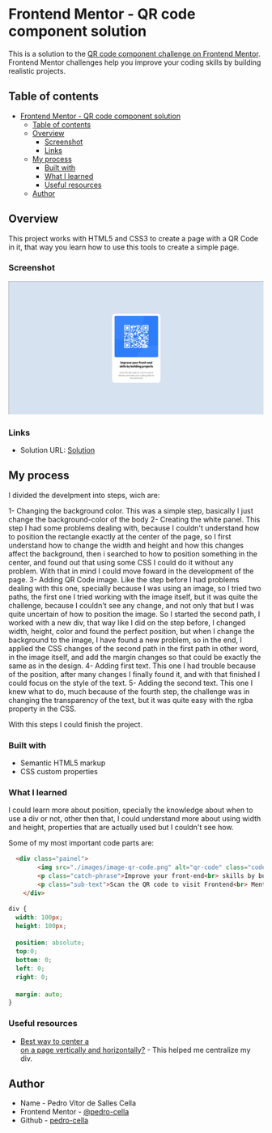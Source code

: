 # Frontend Mentor - QR code component solution

This is a solution to the [QR code component challenge on Frontend Mentor](https://www.frontendmentor.io/challenges/qr-code-component-iux_sIO_H). Frontend Mentor challenges help you improve your coding skills by building realistic projects. 

## Table of contents

- [Frontend Mentor - QR code component solution](#frontend-mentor---qr-code-component-solution)
  - [Table of contents](#table-of-contents)
  - [Overview](#overview)
    - [Screenshot](#screenshot)
    - [Links](#links)
  - [My process](#my-process)
    - [Built with](#built-with)
    - [What I learned](#what-i-learned)
    - [Useful resources](#useful-resources)
  - [Author](#author)

## Overview
This project works with HTML5 and CSS3 to create a page with a QR Code in it, that way you learn how to use this tools to create a simple page.

### Screenshot

![screenshot1](./images/screenshot1.png)

### Links

- Solution URL: [Solution](https://pedro-cella.github.io/qr-code-component/)

## My process
I divided the develpment into steps, wich are:

1- Changing the background color. This was a simple step, basically I just change the background-color of the body
2- Creating the white panel. This step I had some problems dealing with, because I couldn't understand how to position the rectangle exactly at the center of the page, so I first understand how to change the width and height and how this changes affect the background, then i searched to how to position something in the center, and found out that using some CSS I could do it without any problem. With that in mind I could move foward in the development of the page.
3- Adding QR Code image. Like the step before I had problems dealing with this one, specially because I was using an image, so I tried two paths, the first one I tried working with the image itself, but it was quite the challenge, because I couldn't see any change, and not only that but I was quite uncertain of how to position the image. So I started the second path, I worked with a new div, that way like I did on the step before, I changed width, height, color and found the perfect position, but when I change the background to the image, I have found a new problem, so in the end, I applied the CSS changes of the second path in the first path in other word, in the image itself, and add the margin changes so that could be exactly the same as in the design.
4- Adding first text. This one I had trouble because of the position, after many changes I finally found it, and with that finished I could focus on the style of the text.
5- Adding the second text. This one I knew what to do, much because of the fourth step, the challenge was in changing the transparency of the text, but it was quite easy with the rgba property in the CSS.

With this steps I could finish the project.
### Built with
- Semantic HTML5 markup
- CSS custom properties
### What I learned

I could learn more about position, specially the knowledge about when to use a div or not, other then that, I could understand more about using width and height,  properties that are actually used but I couldn't see how.

Some of my most important code parts are:

```html
  <div class="painel">
        <img src="./images/image-qr-code.png" alt="qr-code" class="code">
        <p class="catch-phrase">Improve your front-end<br> skills by building projects</p>
        <p class="sub-text">Scan the QR code to visit Frontend<br> Mentor and take your coding skills to<br> the next level</p>
    </div>
```

```css
div {
  width: 100px;
  height: 100px;
  
  position: absolute;
  top:0;
  bottom: 0;
  left: 0;
  right: 0;
  
  margin: auto;
}
```
### Useful resources

- [Best way to center a <div> on a page vertically and horizontally?](https://stackoverflow.com/questions/356809/best-way-to-center-a-div-on-a-page-vertically-and-horizontally) - This helped me centralize my div.

## Author

- Name - Pedro Vítor de Salles Cella
- Frontend Mentor - [@pedro-cella](https://www.frontendmentor.io/profile/pedro-cella)
- Github - [pedro-cella](https://github.com/pedro-cella)